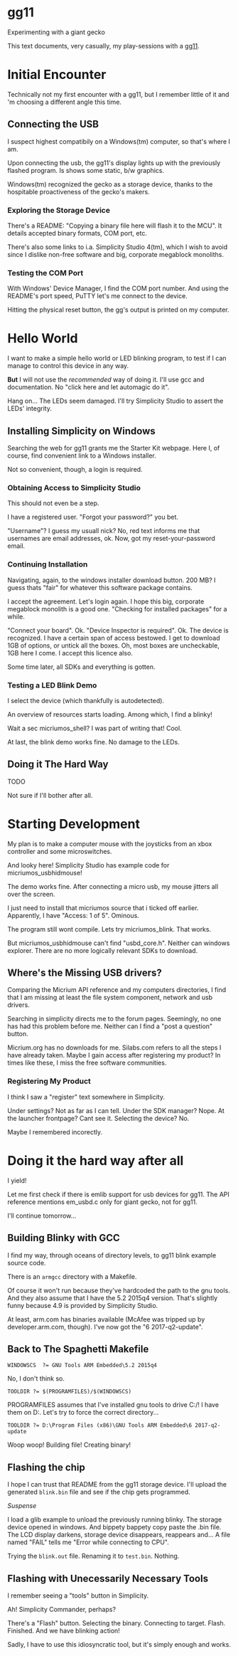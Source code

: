 # gg11
Experimenting with a giant gecko

This text documents, very casually, my play-sessions with a [gg11](https://www.silabs.com/products/development-tools/mcu/32-bit/efm32-giant-gecko-gg11-starter-kit).



# Initial Encounter
Technically not my first encounter with a gg11, but I remember little of it and
'm choosing a different angle this time.

## Connecting the USB
I suspect highest compatibily on a Windows(tm) computer, so that's where I am.

Upon connecting the usb, the gg11's display lights up with the previously
flashed program.
Is shows some static, b/w graphics.

Windows(tm) recognized the gecko as a storage device, thanks to the hospitable
proactiveness of the gecko's makers.

### Exploring the Storage Device
There's a README:
"Copying a binary file here will flash it to the MCU".
It details accepted binary formats, COM port, etc.

There's also some links to i.a. Simplicity Studio 4(tm), which I wish to avoid
since I dislike non-free software and big, corporate megablock monoliths.

### Testing the COM Port
With Windows' Device Manager, I find the COM port number.
And using the README's port speed, PuTTY let's me connect to the device.

Hitting the physical reset button, the gg's output is printed on my computer.



# Hello World
I want to make a simple hello world or LED blinking program, to test if I can
manage to control this device in any way.

**But** I will not use the _recommended_ way of doing it.
I'll use gcc and documentation.
No "click here and let automagic do it".

Hang on...
The LEDs seem damaged.
I'll try Simplicity Studio to assert the LEDs' integrity.

## Installing Simplicity on Windows
Searching the web for gg11 grants me the Starter Kit webpage.
Here I, of course, find convenient link to a Windows installer.

Not so convenient, though, a login is required.

### Obtaining Access to Simplicity Studio
This should not even be a step.

I have a registered user.
"Forgot your password?" you bet.

"Username"?
I guess my usuall nick?
No, red text informs me that usernames are email addresses, ok.
Now, got my reset-your-password email.

### Continuing Installation
Navigating, again, to the windows installer download button.
200 MB?
I guess thats "fair" for whatever this software package contains.

I accept the agreement.
Let's login again.
I hope this big, corporate megablock monolith is a good one.
"Checking for installed packages" for a while.

"Connect your board".
Ok.
"Device Inspector is required".
Ok.
The device is recognized.
I have a certain span of access bestowed.
I get to download 1GB of options, or untick all the boxes.
Oh, most boxes are uncheckable, 1GB here I come.
I accept this licence also.

Some time later, all SDKs and everything is gotten.

### Testing a LED Blink Demo
I select the device (which thankfully is autodetected).

An overview of resources starts loading.
Among which, I find a blinky!

Wait a sec micriumos_shell?
I was part of writing that!
Cool.

At last, the blink demo works fine.
No damage to the LEDs.

## Doing it The Hard Way
TODO

Not sure if I'll bother after all.



# Starting Development
My plan is to make a computer mouse with the joysticks from an xbox controller
and some microswitches.

And looky here!
Simplicity Studio has example code for micriumos_usbhidmouse!

The demo works fine.
After connecting a micro usb, my mouse jitters all over the screen.

I just need to install that micriumos source that i ticked off earlier.
Apparently, I have "Access: 1 of 5".
Ominous.

The program still wont compile.
Lets try micriumos_blink.
That works.

But micriumos_usbhidmouse can't find "usbd_core.h".
Neither can windows explorer.
There are no more logically relevant SDKs to download.

## Where's the Missing USB drivers?
Comparing the Micrium API reference and my computers directories, I find that
I am missing at least the file system component, network and usb drivers.

Searching in simplicity directs me to the forum pages.
Seemingly, no one has had this problem before me.
Neither can I find a "post a question" button.

Micrium.org has no downloads for me.
Silabs.com refers to all the steps I have already taken.
Maybe I gain access after registering my product?
In times like these, I miss the free software communities.

### Registering My Product
I think I saw a "register" text somewhere in Simplicity.

Under settings?
Not as far as I can tell.
Under the SDK manager?
Nope.
At the launcher frontpage?
Cant see it.
Selecting the device?
No.

Maybe I remembered incorectly.



# Doing it the hard way after all
I yield!

Let me first check if there is emlib support for usb devices for gg11.
The API reference mentions em_usbd.c only for giant gecko, not for gg11.

I'll continue tomorrow...

## Building Blinky with GCC
I find my way, through oceans of directory levels, to gg11 blink example source
code.

There is an `armgcc` directory with a Makefile.

Of course it won't run because they've hardcoded the path to the gnu tools.
And they also assume that I have the 5.2 2015q4 version.
That's slightly funny because 4.9 is provided by Simplicity Studio.

At least, arm.com has binaries available (McAfee was tripped up by
developer.arm.com, though).
I've now got the "6 2017-q2-update".

## Back to The Spaghetti Makefile
    WINDOWSCS  ?= GNU Tools ARM Embedded\5.2 2015q4

No, I don't think so.

    TOOLDIR ?= $(PROGRAMFILES)/$(WINDOWSCS)

PROGRAMFILES assumes that I've installed gnu tools to drive C:/!
I have them on D:.
Let's try to force the correct directory...

    TOOLDIR ?= D:\Program Files (x86)\GNU Tools ARM Embedded\6 2017-q2-update

Woop woop!
Building file!
Creating binary!

## Flashing the chip
I hope I can trust that README from the gg11 storage device.
I'll upload the generated `blink.bin` file and see if the chip gets programmed.

*Suspense*

I load a glib example to unload the previously running blinky.
The storage device opened in windows.
And bippety bappety copy paste the .bin file.
The LCD display darkens, storage device disappears, reappears and...
A file named "FAIL" tells me "Error while connecting to CPU".

Trying the `blink.out` file.
Renaming it to `test.bin`.
Nothing.

## Flashing with Unecessarily Necessary Tools
I remember seeing a "tools" button in Simplicity.

Ah!
Simplicity Commander, perhaps?

There's a "Flash" button.
Selecting the binary.
Connecting to target.
Flash.
Finished.
And we have blinking action!

Sadly, I have to use this idiosyncratic tool, but it's simply enough and works.

